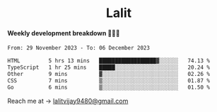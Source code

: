 <h1 align="center">Lalit</h1>

#### Weekly development breakdown 👨🏻‍💻
<!--START_SECTION:waka-->

```txt
From: 29 November 2023 - To: 06 December 2023

HTML         5 hrs 13 mins   ██████████████████▓░░░░░░   74.13 %
TypeScript   1 hr 25 mins    █████░░░░░░░░░░░░░░░░░░░░   20.24 %
Other        9 mins          ▓░░░░░░░░░░░░░░░░░░░░░░░░   02.26 %
CSS          7 mins          ▒░░░░░░░░░░░░░░░░░░░░░░░░   01.87 %
Go           6 mins          ▒░░░░░░░░░░░░░░░░░░░░░░░░   01.50 %
```

<!--END_SECTION:waka-->

Reach me at → lalitvijay9480@gmail.com
